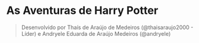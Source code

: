 # As Aventuras de Harry Potter

> Desenvolvido por Thaís de Araújo de Medeiros (@thaisaraujo2000 - Líder) e Andryele Eduarda de Araújo Medeiros (@andryele) 
